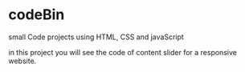 # codeBin
small Code projects using HTML, CSS and javaScript

in this project you will see the code of content slider for a responsive website. 

